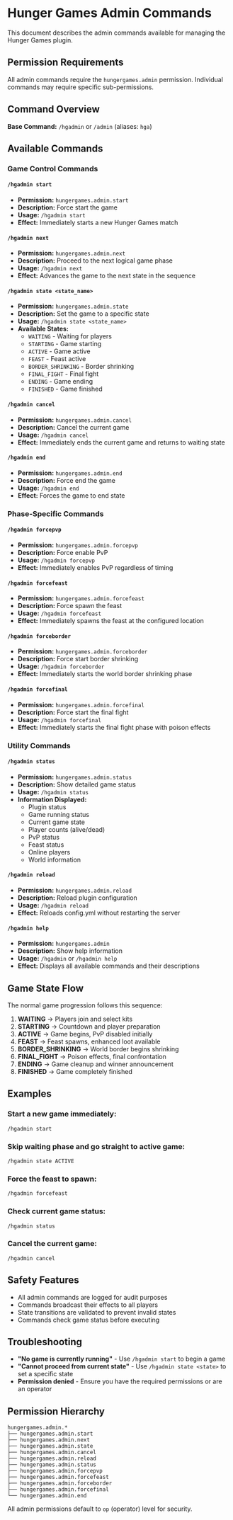 # Hunger Games Admin Commands

This document describes the admin commands available for managing the Hunger Games plugin.

## Permission Requirements

All admin commands require the `hungergames.admin` permission. Individual commands may require specific sub-permissions.

## Command Overview

**Base Command:** `/hgadmin` or `/admin` (aliases: `hga`)

## Available Commands

### Game Control Commands

#### `/hgadmin start`
- **Permission:** `hungergames.admin.start`
- **Description:** Force start the game
- **Usage:** `/hgadmin start`
- **Effect:** Immediately starts a new Hunger Games match

#### `/hgadmin next`
- **Permission:** `hungergames.admin.next`
- **Description:** Proceed to the next logical game phase
- **Usage:** `/hgadmin next`
- **Effect:** Advances the game to the next state in the sequence

#### `/hgadmin state <state_name>`
- **Permission:** `hungergames.admin.state`
- **Description:** Set the game to a specific state
- **Usage:** `/hgadmin state <state_name>`
- **Available States:**
  - `WAITING` - Waiting for players
  - `STARTING` - Game starting
  - `ACTIVE` - Game active
  - `FEAST` - Feast active
  - `BORDER_SHRINKING` - Border shrinking
  - `FINAL_FIGHT` - Final fight
  - `ENDING` - Game ending
  - `FINISHED` - Game finished

#### `/hgadmin cancel`
- **Permission:** `hungergames.admin.cancel`
- **Description:** Cancel the current game
- **Usage:** `/hgadmin cancel`
- **Effect:** Immediately ends the current game and returns to waiting state

#### `/hgadmin end`
- **Permission:** `hungergames.admin.end`
- **Description:** Force end the game
- **Usage:** `/hgadmin end`
- **Effect:** Forces the game to end state

### Phase-Specific Commands

#### `/hgadmin forcepvp`
- **Permission:** `hungergames.admin.forcepvp`
- **Description:** Force enable PvP
- **Usage:** `/hgadmin forcepvp`
- **Effect:** Immediately enables PvP regardless of timing

#### `/hgadmin forcefeast`
- **Permission:** `hungergames.admin.forcefeast`
- **Description:** Force spawn the feast
- **Usage:** `/hgadmin forcefeast`
- **Effect:** Immediately spawns the feast at the configured location

#### `/hgadmin forceborder`
- **Permission:** `hungergames.admin.forceborder`
- **Description:** Force start border shrinking
- **Usage:** `/hgadmin forceborder`
- **Effect:** Immediately starts the world border shrinking phase

#### `/hgadmin forcefinal`
- **Permission:** `hungergames.admin.forcefinal`
- **Description:** Force start the final fight
- **Usage:** `/hgadmin forcefinal`
- **Effect:** Immediately starts the final fight phase with poison effects

### Utility Commands

#### `/hgadmin status`
- **Permission:** `hungergames.admin.status`
- **Description:** Show detailed game status
- **Usage:** `/hgadmin status`
- **Information Displayed:**
  - Plugin status
  - Game running status
  - Current game state
  - Player counts (alive/dead)
  - PvP status
  - Feast status
  - Online players
  - World information

#### `/hgadmin reload`
- **Permission:** `hungergames.admin.reload`
- **Description:** Reload plugin configuration
- **Usage:** `/hgadmin reload`
- **Effect:** Reloads config.yml without restarting the server

#### `/hgadmin help`
- **Permission:** `hungergames.admin`
- **Description:** Show help information
- **Usage:** `/hgadmin` or `/hgadmin help`
- **Effect:** Displays all available commands and their descriptions

## Game State Flow

The normal game progression follows this sequence:

1. **WAITING** → Players join and select kits
2. **STARTING** → Countdown and player preparation
3. **ACTIVE** → Game begins, PvP disabled initially
4. **FEAST** → Feast spawns, enhanced loot available
5. **BORDER_SHRINKING** → World border begins shrinking
6. **FINAL_FIGHT** → Poison effects, final confrontation
7. **ENDING** → Game cleanup and winner announcement
8. **FINISHED** → Game completely finished

## Examples

### Start a new game immediately:
```
/hgadmin start
```

### Skip waiting phase and go straight to active game:
```
/hgadmin state ACTIVE
```

### Force the feast to spawn:
```
/hgadmin forcefeast
```

### Check current game status:
```
/hgadmin status
```

### Cancel the current game:
```
/hgadmin cancel
```

## Safety Features

- All admin commands are logged for audit purposes
- Commands broadcast their effects to all players
- State transitions are validated to prevent invalid states
- Commands check game status before executing

## Troubleshooting

- **"No game is currently running"** - Use `/hgadmin start` to begin a game
- **"Cannot proceed from current state"** - Use `/hgadmin state <state>` to set a specific state
- **Permission denied** - Ensure you have the required permissions or are an operator

## Permission Hierarchy

```
hungergames.admin.*
├── hungergames.admin.start
├── hungergames.admin.next
├── hungergames.admin.state
├── hungergames.admin.cancel
├── hungergames.admin.reload
├── hungergames.admin.status
├── hungergames.admin.forcepvp
├── hungergames.admin.forcefeast
├── hungergames.admin.forceborder
├── hungergames.admin.forcefinal
└── hungergames.admin.end
```

All admin permissions default to `op` (operator) level for security.
